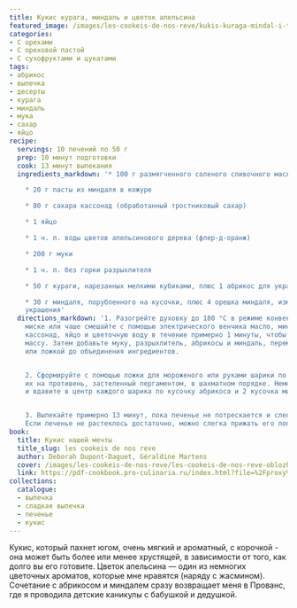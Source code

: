```yaml
---
title: Кукис курага, миндаль и цветок апельсина
featured_image: /images/les-cookeis-de-nos-reve/kukis-kuraga-mindal-i-tsvetok-apelsina.jpeg
categories:
- С орехами
- С ореховой пастой
- С сухофруктами и цукатами
tags:
- абрикос
- выпечка
- десерты
- курага
- миндаль
- мука
- сахар
- яйцо
recipe:
  servings: 10 печений по 50 г
  prep: 10 минут подготовки
  cook: 13 минут выпекания
  ingredients_markdown: '* 100 г размягченного соленого сливочного масла

    * 20 г пасты из миндаля в кожуре

    * 80 г сахара кассонад (обработанный тростниковый сахар)

    * 1 яйцо

    * 1 ч. л. воды цветов апельсинового дерева (флер-д-оранж)

    * 200 г муки

    * 1 ч. л. без горки разрыхлителя

    * 50 г кураги, нарезанных мелкими кубиками, плюс 1 абрикос для украшения

    * 30 г миндаля, порубленного на кусочки, плюс 4 орешка миндаля, измельченных для
    украшения'
  directions_markdown: '1. Разогрейте духовку до 180 °C в режиме конвекции. В глубокой
    миске или чаше смешайте с помощью электрического венчика масло, миндальная паста,
    кассонaд, яйцо и цветочную воду в течение примерно 1 минуты, чтобы получить однородную
    массу. Затем добавьте муку, разрыхлитель, абрикосы и миндаль, перемешайте вручную
    или ложкой до объединения ингредиентов.


    2. Сформируйте с помощью ложки для мороженого или руками шарики по 50 г. Выложите
    их на противень, застеленный пергаментом, в шахматном порядке. Немного прижмите
    и вдавите в центр каждого шарика по кусочку абрикоса и 2 кусочка миндаля.


    3. Выпекайте примерно 13 минут, пока печенье не потрескается и слегка не подрумянится.
    Если печенье не растеклось достаточно, можно слегка прижать его лопаткой.'
book:
  title: Кукис нашей мечты
  title_slug: les cookeis de nos reve
  author: Deborah Dupont-Daguet, Géraldine Martens
  cover: /images/les-cookeis-de-nos-reve/les-cookeis-de-nos-reve-oblozhka.jpeg
  link: https://pdf-cookbook.pro-culinaria.ru/index.html?file=%2Fproxy%2Finbooks%2Fles-cookeis-de-nos-reve.pdf
collections:
  catalogue:
  - выпечка
  - сладкая выпечка
  - печенье
  - кукис
---
```


Кукис, который пахнет югом, очень мягкий и ароматный, с корочкой - она может быть более или менее хрустящей, в зависимости от того, как долго вы его готовите. Цветок апельсина — один из немногих цветочных ароматов, которые мне нравятся (наряду с жасмином). Сочетание с абрикосом и миндалем сразу возвращает меня в Прованс, где я проводила детские каникулы с бабушкой и дедушкой.

